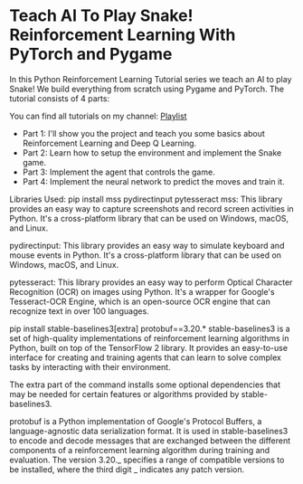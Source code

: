 # Teach AI To Play Snake! Reinforcement Learning With PyTorch and Pygame

In this Python Reinforcement Learning Tutorial series we teach an AI to play Snake! We build everything from scratch using Pygame and PyTorch. The tutorial consists of 4 parts:

You can find all tutorials on my channel: [Playlist](https://www.youtube.com/playlist?list=PLqnslRFeH2UrDh7vUmJ60YrmWd64mTTKV)

- Part 1: I'll show you the project and teach you some basics about Reinforcement Learning and Deep Q Learning.
- Part 2: Learn how to setup the environment and implement the Snake game.
- Part 3: Implement the agent that controls the game.
- Part 4: Implement the neural network to predict the moves and train it.

Libraries Used:
pip install mss pydirectinput pytesseract
mss: This library provides an easy way to capture screenshots and record screen activities in Python. It's a cross-platform library that can be used on Windows, macOS, and Linux.

pydirectinput: This library provides an easy way to simulate keyboard and mouse events in Python. It's a cross-platform library that can be used on Windows, macOS, and Linux.

pytesseract: This library provides an easy way to perform Optical Character Recognition (OCR) on images using Python. It's a wrapper for Google's Tesseract-OCR Engine, which is an open-source OCR engine that can recognize text in over 100 languages.

pip install stable-baselines3[extra] protobuf==3.20.\*
stable-baselines3 is a set of high-quality implementations of reinforcement learning algorithms in Python, built on top of the TensorFlow 2 library. It provides an easy-to-use interface for creating and training agents that can learn to solve complex tasks by interacting with their environment.

The extra part of the command installs some optional dependencies that may be needed for certain features or algorithms provided by stable-baselines3.

protobuf is a Python implementation of Google's Protocol Buffers, a language-agnostic data serialization format. It is used in stable-baselines3 to encode and decode messages that are exchanged between the different components of a reinforcement learning algorithm during training and evaluation. The version 3.20._ specifies a range of compatible versions to be installed, where the third digit _ indicates any patch version.
